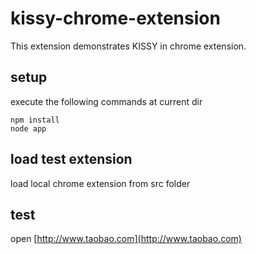 # kissy-chrome-extension

This extension demonstrates KISSY in chrome extension.


## setup

execute the following commands at current dir

```
npm install
node app
```

## load test extension

load local chrome extension from src folder

## test

open [http://www.taobao.com](http://www.taobao.com)

